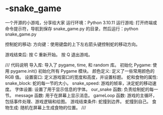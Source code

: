 # -snake_game
一个开源的小游戏，分享给大家
运行环境：Python 3.10.11
运行游戏: 打开终端或命令提示符，导航到保存 snake_game.py 的目录，然后运行：python snake_game.py

控制蛇的移动:
方向键：使用键盘的上下左右箭头键控制蛇的移动方向。

游戏结束后:
按 C 重新开始。
按 Q 退出游戏。


///
代码说明
导入库: 导入了 pygame, time, 和 random 库。
初始化 Pygame: 使用 pygame.init() 初始化所有 Pygame 模块。
颜色定义: 定义了一些常用颜色的 RGB 值。
设置窗口: 定义游戏窗口的宽度和高度，并设置标题。
蛇和食物的属性:
snake_block: 蛇的每一节的大小。
snake_speed: 游戏的帧率，决定蛇的移动速度。
字体设置: 设置了用于显示信息的字体。
our_snake 函数: 负责绘制蛇的每一节。
message 函数: 用于在屏幕上显示消息。
gameLoop 函数: 游戏的主循环，包括事件处理、游戏逻辑和绘图。
游戏结束条件:
蛇撞到边界。
蛇撞到自己。
食物生成: 随机在屏幕上生成食物的位置。
///
